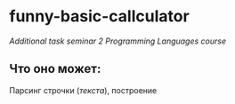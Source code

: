# funny-basic-callculator
*Additional task seminar 2 Programming Languages course*

## Что оно может:

Парсинг строчки (*текста*), построение